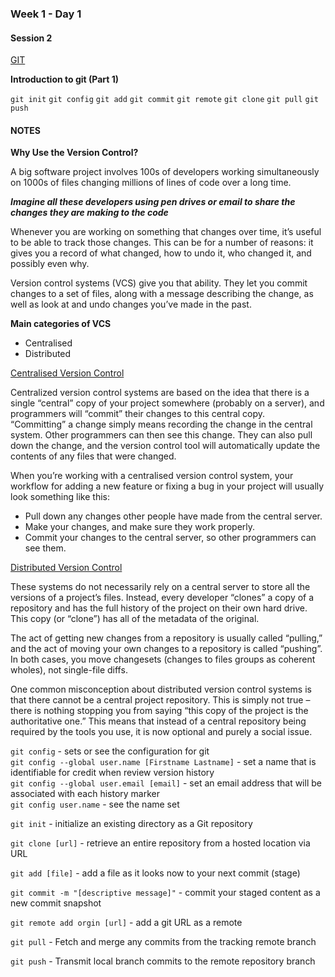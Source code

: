 ### Week 1 - Day 1

#### Session 2

[GIT](https://xkcd.com/1597/) 

**Introduction to git (Part 1)**

`git init` `git config` `git add` `git commit` `git remote` `git clone` `git pull` `git push`

#### NOTES


**Why Use the Version Control?**

A big software project involves 100s of developers working simultaneously on 1000s of files changing millions of lines of code over a long time.

***Imagine all these developers using pen drives or email to share the changes they are making to the code***

Whenever you are working on something that changes over time, it’s useful to be able to track those changes. This can be for a number of reasons: it gives you a record of what changed, how to undo it, who changed it, and possibly even why. 

Version control systems (VCS) give you that ability. They let you commit changes to a set of files, along with a message describing the change, as well as look at and undo changes you’ve made in the past.

**Main categories of VCS**

- Centralised
- Distributed

<u>Centralised Version Control</u>

Centralized version control systems are based on the idea that there is a single “central” copy of your project somewhere (probably on a server), and programmers will “commit” their changes to this central copy.  
“Committing” a change simply means recording the change in the central system. Other programmers can then see this change. They can also pull down the change, and the version control tool will automatically update the contents of any files that were changed.

When you’re working with a centralised version control system, your workflow for adding a new feature or fixing a bug in your project will usually look something like this:

- Pull down any changes other people have made from the central server.
- Make your changes, and make sure they work properly.
- Commit your changes to the central server, so other programmers can see them.

<u>Distributed Version Control</u>

These systems do not necessarily rely on a central server to store all the versions of a project’s files. Instead, every developer “clones” a copy of a repository and has the full history of the project on their own hard drive. This copy (or “clone”) has all of the metadata of the original.

The act of getting new changes from a repository is usually called “pulling,” and the act of moving your own changes to a repository is called “pushing”. In both cases, you move changesets (changes to files groups as coherent wholes), not single-file diffs.

One common misconception about distributed version control systems is that there cannot be a central project repository. This is simply not true – there is nothing stopping you from saying “this copy of the project is the authoritative one.” This means that instead of a central repository being required by the tools you use, it is now optional and purely a social issue.



`git config` - sets or see the configuration for git  
`git config --global user.name [Firstname Lastname]` - set a name that is identifiable for credit when review version history  
`git config --global user.email [email]` - set an email address that will be associated with each history marker  
`git config user.name` - see the name set 

`git init` - initialize an existing directory as a Git repository  

`git clone [url]` - retrieve an entire repository from a hosted location via URL  

`git add [file]` - add a file as it looks now to your next commit (stage)  

`git commit -m "[descriptive message]"` - commit your staged content as a new commit snapshot  

`git remote add orgin [url]` - add a git URL as a remote

`git pull` - Fetch and merge any commits from the tracking remote branch  

`git push`  - Transmit local branch commits to the remote repository branch  